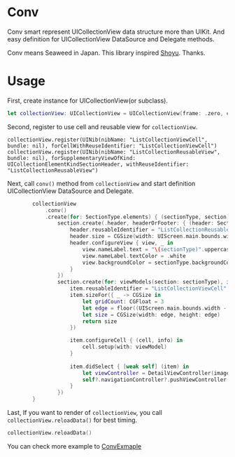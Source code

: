 # Conv
Conv smart represent UICollectionView data structure more than UIKit.
And easy definition for UICollectionView DataSource and Delegate methods.

Conv means Seaweed in Japan.
This library inspired [Shoyu](https://github.com/yukiasai/shoyu). Thanks.


# Usage
First, create instance for UICollectionView(or subclass).

```swift
let collectionView: UICollectionView = UICollectionView(frame: .zero, collectionViewLayout: UICollectionViewFlowLayout())
```

Second, register to use cell and reusable view for `collectionView`.
```
collectionView.register(UINib(nibName: "ListCollectionViewCell", bundle: nil), forCellWithReuseIdentifier: "ListCollectionViewCell")
collectionView.register(UINib(nibName: "ListCollectionReusableView", bundle: nil), forSupplementaryViewOfKind: UICollectionElementKindSectionHeader, withReuseIdentifier: "ListCollectionReusableView")
```

Next, call `conv()` method from `collectionView` and start definition UICollectionView DataSource and Delegate.

```swift
        collectionView
            .conv()
            .create(for: SectionType.elements) { (sectionType, section) in
                section.create(.header, headerOrFooter: { (header: SectionHeaderFooter<ListCollectionReusableView>) in
                    header.reusableIdentifier = "ListCollectionReusableView"
                    header.size = CGSize(width: UIScreen.main.bounds.width, height: 50)
                    header.configureView { view, _ in
                        view.nameLabel.text = "\(sectionType)".uppercased()
                        view.nameLabel.textColor = .white
                        view.backgroundColor = sectionType.backgroundColor
                    }
                })
                section.create(for: viewModels(section: sectionType), items: { (viewModel, item: Item<ListCollectionViewCell>) in
                    item.reusableIdentifier = "ListCollectionViewCell"
                    item.sizeFor({ _ -> CGSize in
                        let gridCount: CGFloat = 3
                        let edge = floor((UIScreen.main.bounds.width - (gridCount - 1)) / gridCount)
                        let size = CGSize(width: edge, height: edge)
                        return size
                    })

                    item.configureCell { (cell, info) in
                        cell.setup(with: viewModel)
                    }
                    
                    item.didSelect { [weak self] (item) in
                        let viewController = DetailViewController(imageName: viewModel.imageName)
                        self?.navigationController?.pushViewController(viewController, animated: true)
                    }
                })
        }
```

Last, If you want to render of `collectionView`, you call `collectionView.reloadData()` for best timing.

```swift
collectionView.reloadData()
```

You can check more example to [ConvExmaple](https://github.com/bannzai/Conv/tree/master/ConvExample/)

